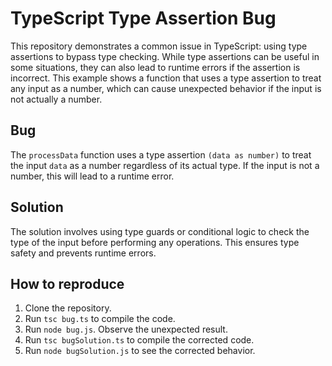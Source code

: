# TypeScript Type Assertion Bug

This repository demonstrates a common issue in TypeScript: using type assertions to bypass type checking. While type assertions can be useful in some situations, they can also lead to runtime errors if the assertion is incorrect. This example shows a function that uses a type assertion to treat any input as a number, which can cause unexpected behavior if the input is not actually a number.

## Bug
The `processData` function uses a type assertion `(data as number)` to treat the input `data` as a number regardless of its actual type. If the input is not a number, this will lead to a runtime error.

## Solution
The solution involves using type guards or conditional logic to check the type of the input before performing any operations. This ensures type safety and prevents runtime errors.

## How to reproduce
1. Clone the repository.
2. Run `tsc bug.ts` to compile the code.
3. Run `node bug.js`. Observe the unexpected result.
4. Run `tsc bugSolution.ts` to compile the corrected code.
5. Run `node bugSolution.js` to see the corrected behavior.
